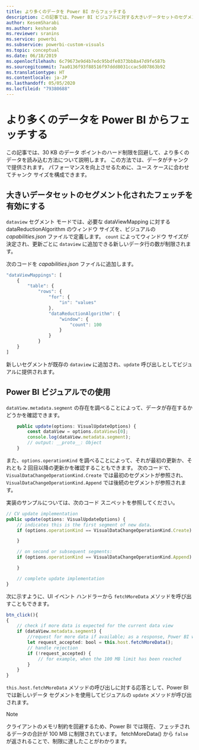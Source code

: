 ```yaml
---
title: より多くのデータを Power BI からフェッチする
description: この記事では、Power BI ビジュアルに対する大きいデータセットのセグメント化されたフェッチを有効にする方法を説明します。
author: KesemSharabi
ms.author: kesharab
ms.reviewer: sranins
ms.service: powerbi
ms.subservice: powerbi-custom-visuals
ms.topic: conceptual
ms.date: 06/18/2019
ms.openlocfilehash: 6c79673e9d4b7edc95bdfe0373bb8a47d9fe587b
ms.sourcegitcommit: 7aa0136f93f88516f97ddd8031ccac5d07863b92
ms.translationtype: HT
ms.contentlocale: ja-JP
ms.lasthandoff: 05/05/2020
ms.locfileid: "79380688"
---
```

# <a name="fetch-more-data-from-power-bi"></a>より多くのデータを Power BI からフェッチする

この記事では、30 KB のデータ ポイントのハード制限を回避して、より多くのデータを読み込む方法について説明します。 この方法では、データがチャンクで提供されます。 パフォーマンスを向上させるために、ユース ケースに合わせてチャンク サイズを構成できます。  

## <a name="enable-a-segmented-fetch-of-large-datasets"></a>大きいデータセットのセグメント化されたフェッチを有効にする

`dataview` セグメント モードでは、必要な dataViewMapping に対する dataReductionAlgorithm のウィンドウ サイズを、ビジュアルの *capabilities.json* ファイルで定義します。 `count` によってウィンドウ サイズが決定され、更新ごとに `dataview` に追加できる新しいデータ行の数が制限されます。

次のコードを *capabilities.json* ファイルに追加します。

```typescript
"dataViewMappings": [
    {
        "table": {
            "rows": {
                "for": {
                    "in": "values"
                },
                "dataReductionAlgorithm": {
                    "window": {
                        "count": 100
                    }
                }
            }
    }
]
```

新しいセグメントが既存の `dataview` に追加され、`update` 呼び出しとしてビジュアルに提供されます。

## <a name="usage-in-the-power-bi-visual"></a>Power BI ビジュアルでの使用

`dataView.metadata.segment` の存在を調べることによって、データが存在するかどうかを確認できます。

```typescript
    public update(options: VisualUpdateOptions) {
        const dataView = options.dataViews[0];
        console.log(dataView.metadata.segment);
        // output: __proto__: Object
    }
```

また、`options.operationKind` を調べることによって、それが最初の更新か、それとも 2 回目以降の更新かを確認することもできます。 次のコードで、`VisualDataChangeOperationKind.Create` では最初のセグメントが参照され、`VisualDataChangeOperationKind.Append` では後続のセグメントが参照されます。

実装のサンプルについては、次のコード スニペットを参照してください。

```typescript
// CV update implementation
public update(options: VisualUpdateOptions) {
    // indicates this is the first segment of new data.
    if (options.operationKind == VisualDataChangeOperationKind.Create) {

    }

    // on second or subsequent segments:
    if (options.operationKind == VisualDataChangeOperationKind.Append) {

    }

    // complete update implementation
}
```

次に示すように、UI イベント ハンドラーから `fetchMoreData` メソッドを呼び出すこともできます。

```typescript
btn_click(){
{
    // check if more data is expected for the current data view
    if (dataView.metadata.segment) {
        //request for more data if available; as a response, Power BI will call update method
        let request_accepted: bool = this.host.fetchMoreData();
        // handle rejection
        if (!request_accepted) {
            // for example, when the 100 MB limit has been reached
        }
    }
}
```

`this.host.fetchMoreData` メソッドの呼び出しに対する応答として、Power BI では新しいデータ セグメントを使用してビジュアルの `update` メソッドが呼び出されます。

> [!NOTE]
> クライアントのメモリ制約を回避するため、Power BI では現在、フェッチされるデータの合計が 100 MB に制限されています。 fetchMoreData() から `false` が返されることで、制限に達したことがわかります。
